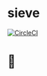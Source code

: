 # sieve

[![CircleCI](https://dl.circleci.com/status-badge/img/gh/ColeRutledge/sieve/tree/main.svg?style=svg)](https://dl.circleci.com/status-badge/redirect/gh/ColeRutledge/sieve/tree/main)

# 🚧
